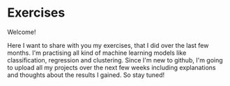 # Exercises

Welcome!

Here I want to share with you my exercises, that I did over the last few months.
I'm practising all kind of machine learning models like classification, regression and clustering.
Since I'm new to github, I'm going to upload all my projects over the next few weeks including explanations and thoughts about the results I gained.
So stay tuned!
